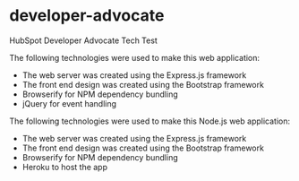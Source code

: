 # developer-advocate
HubSpot Developer Advocate Tech Test


The following technologies were used to make this web application:
- The web server was created using the Express.js framework
- The front end design was created using the Bootstrap framework
- Browserify for NPM dependency bundling
- jQuery for event handling

The following technologies were used to make this Node.js web application:
- The web server was created using the Express.js framework
- The front end design was created using the Bootstrap framework
- Browserify for NPM dependency bundling
- Heroku to host the app
